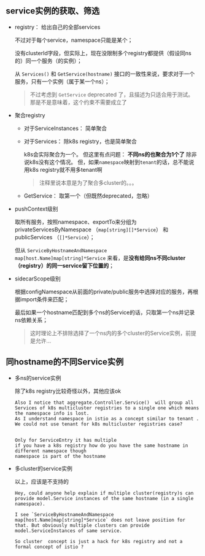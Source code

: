 
## service实例的获取、筛选

* registry： 给出自己的全部services

  不过对于每个service，namespace只能是某个；

  没有clusterId字段，但实际上，现在没限制多个registry都提供（假设同ns的）同一个服务（的实例）；

  从 `Services()` 和 `GetService(hostname)` 接口的一致性来说，要求对于一个服务，只有一个实例（属于某一个ns）；

  > 不过考虑到 `GetService` deprecated 了，且描述为只适合用于测试。
  > 那是不是意味着，这个约束不需要成立了

* 聚合registry

  * 对于ServiceInstances： 简单聚合

  * 对于Services： 除k8s registry，也是简单聚合
  
    k8s会实际聚合为一个。 但这里有点问题： **不同ns的也聚合为1个了**
    除非说k8s没有这个情况。 但，如果`namespace`映射到`tenant`的话，总不能说用k8s registry就不用多tenant啊

    > 注释里说本意是为了聚合多cluster的。。。

  * GetService： 取第一个（但既然deprecated，忽略）  

* pushContext级别

  取所有服务，按照namespace、exportTo来分组为 privateServicesByNamespace （`map[string][]*Service`） 和 publicServices （`[]*Service`）；

  但从 `ServiceByHostnameAndNamespace map[host.Name]map[string]*Service` 来看，是**没有给同ns不同cluster（registry）的同一service留下位置的**；

* sidecarScope级别

  根据configNamespace从前面的private/public服务中选择对应的服务，再根据import条件来匹配；

  最后如果一个hostname匹配到多个ns的Service的话，只取第一个ns并记录ns依赖关系；

  > 这时理论上不排除选择了一个ns内的多个cluster的Service实例，前提是允许... 

## 同hostname的不同Service实例

* 多ns的service实例

  除了k8s registry比较奇怪以外，其他应该ok

  ```
  Also I notice that aggregate.Controller.Service()  will group all Services of k8s multicluster registries to a single one which means the namespace info is lost.
  As I understand namespace in istio as a concept similar to tenant . We could not use tenant for k8s multicluster registries case?


  Only for ServiceEntry it has multiple
  if you have a k8s registry how do you have the same hostname in different namespace though
  namespace is part of the hostname
  ```

* 多cluster的service实例

  以上，应该是不支持的

  ```
  Hey, could anyone help explain if multiple cluster(registry)s can provide model.Service instances of the same hostname (in a single namespace).
  
  I see `ServiceByHostnameAndNamespace map[host.Name]map[string]*Service` does not leave position for that. But obviously multiple clusters can provide model.ServiceInstances of same service.

  So cluster  concept is just a hack for k8s registry and not a formal concept of istio ?
  ```